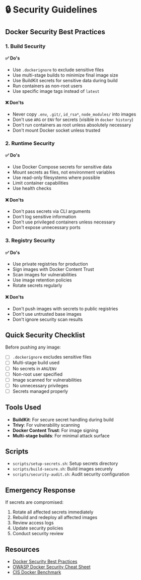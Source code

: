 # 🔒 Security Guidelines

## Docker Security Best Practices

### 1. Build Security

#### ✅ Do's
- Use `.dockerignore` to exclude sensitive files
- Use multi-stage builds to minimize final image size
- Use BuildKit secrets for sensitive data during build
- Run containers as non-root users
- Use specific image tags instead of `latest`

#### ❌ Don'ts
- Never copy `.env`, `.git/`, `id_rsa*`, `node_modules/` into images
- Don't use `ARG` or `ENV` for secrets (visible in `docker history`)
- Don't run containers as root unless absolutely necessary
- Don't mount Docker socket unless trusted

### 2. Runtime Security

#### ✅ Do's
- Use Docker Compose secrets for sensitive data
- Mount secrets as files, not environment variables
- Use read-only filesystems where possible
- Limit container capabilities
- Use health checks

#### ❌ Don'ts
- Don't pass secrets via CLI arguments
- Don't log sensitive information
- Don't use privileged containers unless necessary
- Don't expose unnecessary ports

### 3. Registry Security

#### ✅ Do's
- Use private registries for production
- Sign images with Docker Content Trust
- Scan images for vulnerabilities
- Use image retention policies
- Rotate secrets regularly

#### ❌ Don'ts
- Don't push images with secrets to public registries
- Don't use untrusted base images
- Don't ignore security scan results

## Quick Security Checklist

Before pushing any image:

- [ ] `.dockerignore` excludes sensitive files
- [ ] Multi-stage build used
- [ ] No secrets in `ARG`/`ENV`
- [ ] Non-root user specified
- [ ] Image scanned for vulnerabilities
- [ ] No unnecessary privileges
- [ ] Secrets managed properly

## Tools Used

- **BuildKit**: For secure secret handling during build
- **Trivy**: For vulnerability scanning
- **Docker Content Trust**: For image signing
- **Multi-stage builds**: For minimal attack surface

## Scripts

- `scripts/setup-secrets.sh`: Setup secrets directory
- `scripts/build-secure.sh`: Build images securely
- `scripts/security-audit.sh`: Audit security configuration

## Emergency Response

If secrets are compromised:

1. Rotate all affected secrets immediately
2. Rebuild and redeploy all affected images
3. Review access logs
4. Update security policies
5. Conduct security review

## Resources

- [Docker Security Best Practices](https://docs.docker.com/develop/security-best-practices/)
- [OWASP Docker Security Cheat Sheet](https://cheatsheetseries.owasp.org/cheatsheets/Docker_Security_Cheat_Sheet.html)
- [CIS Docker Benchmark](https://www.cisecurity.org/benchmark/docker)
